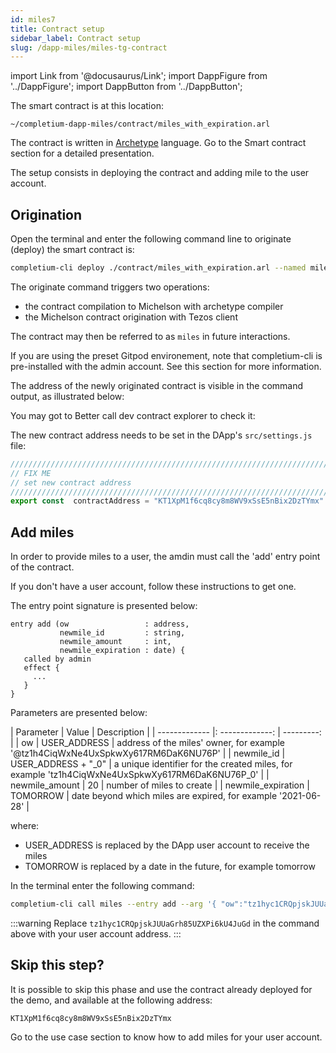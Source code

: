 ```yaml
---
id: miles7
title: Contract setup
sidebar_label: Contract setup
slug: /dapp-miles/miles-tg-contract
---
```


import Link from '@docusaurus/Link';
import DappFigure from '../DappFigure';
import DappButton from '../DappButton';

The smart contract is at this location:

`~/completium-dapp-miles/contract/miles_with_expiration.arl`

The contract is written in <a href='https://archetype-lang.org/'>Archetype</a> language. Go to the Smart contract section for a detailed presentation.

The setup consists in deploying the contract and adding mile to the user account.

## Origination

Open the <Link to="/docs/dapp-tools/gitpod#open-terminal">terminal</Link> and enter the following command line to originate (deploy) the smart contract is:

```bash
completium-cli deploy ./contract/miles_with_expiration.arl --named miles --parameters '{ "admin" : "tz1h4CiqWxNe4UxSpkwXy617RM6DaK6NU76P" }'
```

The <Link to="/docs/cli/contract#deploy--originate">originate command</Link> triggers two operations:
* the contract compilation to Michelson with archetype compiler
* the Michelson contract origination with Tezos client

The contract may then be referred to as `miles` in future interactions.

If you are using the preset <Link to="/docs/dapp-tools/gitpod">Gitpod</Link> environement, note that <Link to="/docs/cli">completium-cli</Link> is pre-installed with the <Link to="/docs/dapp-tools/faucet#admin-account">admin</Link> account. See this section for more information.

The address of the newly originated contract is visible in the command output, as illustrated below:

<DappFigure img="miles-newcontract.png"/>

You may got to <Link to="/docs/dapp-tools/bcd">Better call dev</Link> contract explorer to check it:

<DappButton url="https://better-call.dev/" txt="go to better call dev"/>

The new contract address needs to be set in the DApp's `src/settings.js` file:

```js
/////////////////////////////////////////////////////////////////////////////
// FIX ME
// set new contract address
/////////////////////////////////////////////////////////////////////////////
export const  contractAddress = "KT1XpM1f6cq8cy8m8WV9xSsE5nBix2DzTYmx"
```


## Add miles

In order to provide miles to a user, the amdin must call the 'add' entry point of the contract.

If you don't have a user account, follow these <Link to="/docs/dapp-tools/faucet#create-test-account">instructions</Link> to get one.

The entry point signature is presented below:

```archetype
entry add (ow                 : address,
           newmile_id         : string,
           newmile_amount     : int,
           newmile_expiration : date) {
   called by admin
   effect {
     ...
   }
}
```

Parameters are presented below:

| Parameter | Value | Description |
| ------------- |: -------------: | ---------: |
| ow | USER_ADDRESS |  address of the miles' owner, for example '@tz1h4CiqWxNe4UxSpkwXy617RM6DaK6NU76P' |
| newmile_id       | USER_ADDRESS + "_0" | a unique identifier for the created miles, for example 'tz1h4CiqWxNe4UxSpkwXy617RM6DaK6NU76P_0'  |
| newmile_amount   | 20 | number of miles to create  |
| newmile_expiration | TOMORROW | date beyond which miles are expired, for example '2021-06-28' |

where:
* USER_ADDRESS is replaced by the DApp user account to receive the miles
* TOMORROW is replaced by a date in the future, for example tomorrow

In the <Link to="/docs/dapp-tools/gitpod#open-terminal">terminal</Link> enter the following command:

```bash
completium-cli call miles --entry add --arg '{ "ow":"tz1hyc1CRQpjskJUUaGrh85UZXPi6kU4JuGd", "newmile_id":"id1", "newmile_expiration":"2022-12-25"  }'
```

:::warning
Replace `tz1hyc1CRQpjskJUUaGrh85UZXPi6kU4JuGd` in the command above with your user account address.
:::

## Skip this step?

It is possible to skip this phase and use the contract already deployed for the demo, and available at the following address:

```
KT1XpM1f6cq8cy8m8WV9xSsE5nBix2DzTYmx
```

<DappButton url="https://better-call.dev/hangzhounet/KT1XpM1f6cq8cy8m8WV9xSsE5nBix2DzTYmx/operations" txt="open in better call dev"/>

Go to the <Link to="/docs/dapp-miles/create-miles#miles-creation-transaction">use case</Link> section to know how to add miles for your user account.

